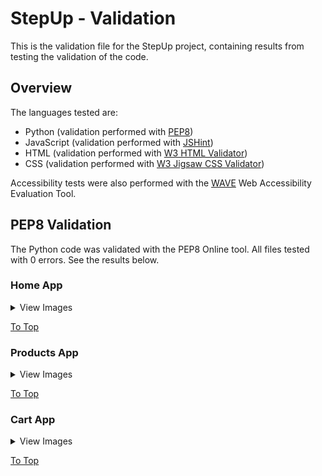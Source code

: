 # StepUp - Validation

This is the validation file for the StepUp project, containing results from testing the validation of the code.

## Overview

The languages tested are:
* Python (validation performed with [PEP8](http://pep8online.com/))
* JavaScript (validation performed with [JSHint](https://jshint.com/))
* HTML (validation performed with [W3 HTML Validator](https://validator.w3.org/nu/))
* CSS (validation performed with [W3 Jigsaw CSS Validator](https://www.w3.org/))

Accessibility tests were also performed with the [WAVE](https://wave.webaim.org/) Web Accessibility Evaluation Tool.

## PEP8 Validation

The Python code was validated with the PEP8 Online tool. All files tested with 0 errors.
See the results below.

### Home App

<details>
  <summary>View Images</summary>
  
#### home/apps.py

![pep8 result home/apps.py](https://github.com/johnvenkiah/CI_PP5_John_Venkiah/blob/main/docs/validation/pep8/pep8_home_apps.png)
  
#### home/contexts.py

![pep8 result home/contexts.py](https://github.com/johnvenkiah/CI_PP5_John_Venkiah/blob/main/docs/validation/pep8/pep8_home_contexts.png)
  
#### home/forms.py

![pep8 result home/contexts.py](https://github.com/johnvenkiah/CI_PP5_John_Venkiah/blob/main/docs/validation/pep8/pep8_home_forms.png)
  
#### home/test_forms.py

![pep8 result home/test_forms.py](https://github.com/johnvenkiah/CI_PP5_John_Venkiah/blob/main/docs/validation/pep8/pep8_home_test_forms.png)
  
#### home/test_views.py

![pep8 result home/test_views.py](https://github.com/johnvenkiah/CI_PP5_John_Venkiah/blob/main/docs/validation/pep8/pep8_home_test_views.png)
  
#### home/urls.py

![pep8 result home/urls.py](https://github.com/johnvenkiah/CI_PP5_John_Venkiah/blob/main/docs/validation/pep8/pep8_home_urls.png)
  
#### home/views.py

![pep8 result home/views.py](https://github.com/johnvenkiah/CI_PP5_John_Venkiah/blob/main/docs/validation/pep8/pep8_home_views.png)

</details>

[To Top](#overview)

### Products App

<details>
  <summary>View Images</summary>
  
#### products/admin.py

![pep8 result products/apps.py](https://github.com/johnvenkiah/CI_PP5_John_Venkiah/blob/main/docs/validation/pep8/pep8_products_admin.png)
  
#### products/apps.py

![pep8 result products/apps.py](https://github.com/johnvenkiah/CI_PP5_John_Venkiah/blob/main/docs/validation/pep8/pep8_products_apps.png)
  
#### products/contexts.py

![pep8 result products/contexts.py](https://github.com/johnvenkiah/CI_PP5_John_Venkiah/blob/main/docs/validation/pep8/pep8_products_contexts.png)
  
#### products/forms.py

![pep8 result products/contexts.py](https://github.com/johnvenkiah/CI_PP5_John_Venkiah/blob/main/docs/validation/pep8/pep8_products_forms.png)
  
#### products/models.py

![pep8 result products/models.py](https://github.com/johnvenkiah/CI_PP5_John_Venkiah/blob/main/docs/validation/pep8/pep8_products_models.png)
  
#### products/product_choices.py

![pep8 result products/product_choices.py](https://github.com/johnvenkiah/CI_PP5_John_Venkiah/blob/main/docs/validation/pep8/pep8_products_product_choices.png)
  
#### products/test_forms.py

![pep8 result products/test_forms.py](https://github.com/johnvenkiah/CI_PP5_John_Venkiah/blob/main/docs/validation/pep8/pep8_products_test_forms.png)
  
#### products/test_models.py

![pep8 result products/test_models.py](https://github.com/johnvenkiah/CI_PP5_John_Venkiah/blob/main/docs/validation/pep8/pep8_products_test_models.png)
  
#### products/test_views.py

![pep8 result products/test_views.py](https://github.com/johnvenkiah/CI_PP5_John_Venkiah/blob/main/docs/validation/pep8/pep8_products_test_views.png)
  
#### products/urls.py

![pep8 result products/urls.py](https://github.com/johnvenkiah/CI_PP5_John_Venkiah/blob/main/docs/validation/pep8/pep8_products_urls.png)
  
#### products/views.py

![pep8 result products/views.py](https://github.com/johnvenkiah/CI_PP5_John_Venkiah/blob/main/docs/validation/pep8/pep8_products_views.png)
  
#### products/widgets.py

![pep8 result products/widgets.py](https://github.com/johnvenkiah/CI_PP5_John_Venkiah/blob/main/docs/validation/pep8/pep8_products_widgets.png)

</details>

[To Top](#overview)


### Cart App

<details>
  <summary>View Images</summary>
  
#### cart/apps.py

![pep8 result cart/apps.py](https://github.com/johnvenkiah/CI_PP5_John_Venkiah/blob/main/docs/validation/pep8/pep8_cart_apps.png)
  
#### cart/contexts.py

![pep8 result cart/contexts.py](https://github.com/johnvenkiah/CI_PP5_John_Venkiah/blob/main/docs/validation/pep8/pep8_cart_contexts.png)
  
#### cart/test_views.py

![pep8 result cart/test_views.py](https://github.com/johnvenkiah/CI_PP5_John_Venkiah/blob/main/docs/validation/pep8/pep8_cart_test_views.png)
  
#### cart/tools.py

![pep8 result cart/tools.py](https://github.com/johnvenkiah/CI_PP5_John_Venkiah/blob/main/docs/validation/pep8/pep8_cart_tools.png)
  
#### cart/urls.py

![pep8 result cart/urls.py](https://github.com/johnvenkiah/CI_PP5_John_Venkiah/blob/main/docs/validation/pep8/pep8_cart_urls.png)
  
#### cart/views.py

![pep8 result cart/views.py](https://github.com/johnvenkiah/CI_PP5_John_Venkiah/blob/main/docs/validation/pep8/pep8_cart_views.png)

</details>

[To Top](#overview)
